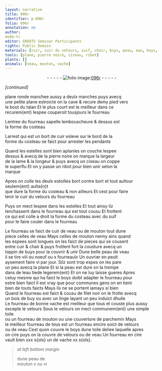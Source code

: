 ```yaml
---
layout: narrative
title: 096r
identifier: p-096r
folio: 096r
annotation: no
author:
mode:tc
editor: GR8975 Seminar Participants
rights: Public Domain
materials: [cuir, cuir du velours, suif, chair, buys, peau, eau, boys, filet, bois de buy, huile, velours, toile, parchemin, cire]
tools: [plane, pierre noire, ciseau, ribot]
plants: []
animals: [veau, mouton, vache]
---
```


<div class="folio" align="center">- - - - - <a href="http://gallica.bnf.fr/ark:/12148/btv1b10500001g/f197.image" target="_blank"><img src="https://cu-mkp.github.io/2017-workshop-edition/assets/photo-icon.png" alt="folio image: " style="display:inline-block; margin-bottom:-3px;"/>096r</a> - - - - - </div>  
 
*[continued]*
  
<span class="tl">plane</span> ronde manchee aussy a deulx manches puys avecq<br/> une petite <span class="tl">plane</span> estroicte on la cave & recure demy pied vers<br/> le bout du talan Et le plus court est le meilleur dans ce<br/> recurem{ent} lespee couperoit tousjours le fourreau
 
Lentree du fourreau sapelle lembouscheure & dessus est<br/> la forme du costeau
 
Larrest qui est un bort de <span class="m">cuir</span> esleve sur le bord de la<br/> forme du costeau se faict pour arrester les pendants
 
Quand les estelles sont bien aplanies on couche lespee<br/> dessus & avecq de la <span class="tl">pierre noire</span> on marque la largeur<br/> de la lame & la longeur & puys avecq un <span class="tl">ciseau</span> on coppe<br/> le superflu Et on y passe un <span class="tl">ribot</span> pour bien unir selon la<br/> marque
 
Apres on colle les deulx estoilles bort contre bort et tout aultour seulem{ent} aulta{n}t<br/> que dure la forme du costeau & non ailleurs Et cest pour faire<br/> tenir le <span class="m">cuir du velours</span> du fourreau
 
Puys on mect lespee dans les estelles Et tout ainsy ilz<br/> lenchassent dans le fourreau qui est tout cousu Et frottent<br/> ce qui est colle a droit la forme du costeau avec du <span class="m">suif</span><br/> pour le faire couler dans le fourreau
 
Le fourreau se faict de <span class="m">cuir</span> de <span class="al">veau</span> ou de <span class="al">mouton</span> tout dune<br/> piece celles de <span class="al">veau</span> Mays celles de <span class="al">mouton</span> nenny ains quand<br/> les espees sont longues on les faict de pieces qui se cousent<br/> entre <span class="m">cuir</span> & <span class="m">chair</span> & puys frottent fort la cousture avecq un<br/> loppin de <span class="m">buys</span> pour la couvrir & unir Dune belle <span class="m">peau</span> de <span class="al">veau</span><br/> il se tire viii ou noeuf ou x fourreaulx Un <span class="pro">ouvrier</span> en peult<br/> aysement faire vi par jour. Silz sont trop espes on les pare<br/> un peu avecq la <span class="tl">plane</span> Et si la <span class="m">peau</span> est dure on la trempe<br/> dans de l<span class="m">eau</span> tiede legerem{ent} Et on ne luy laisse gueres Apres<br/> celuy mesme qui ha faict le <span class="m">boys</span> doibt adapter le fourreau pour<br/> estre bien faict Il est vray que pour communes gens on en tient<br/> bien de touts faicts Mays ils ne se portent iamays si bien<br/> Quand le fourreau est faict & cousu de <span class="m">filet</span> noir on le frotte avecq<br/> un <span class="m">bois de buy</span> ou avec un linge layant un peu induict d<span class="m">huile</span><br/> Le fourreau de bonne <span class="al">vache</span> est meilleur que tous et couste plus aussy<br/> excepte le <span class="m">velours</span> Sous le <span class="m">velours</span> on mect communem{ent} une simple <span class="m">toile</span><br/> ou un fourreau de <span class="al">mouton</span> ou une couverture de <span class="m">parchemin</span> Mays<br/> le meilleur fourreau de tous est un fourreau encire soict de <span class="m">velours</span><br/> ou de <span class="al">veau</span> Cest quon couvre le <span class="m">boys</span> dune <span class="m">toile</span> deliee laquelle apres<br/> on <span class="m">cire</span> puys on la couvre de <span class="m">velours</span> ou de <span class="al">veau</span> Un fourreau en <span class="m">cire</span><br/> vault bien xxx s{ols} un de <span class="al">vache</span> xx s{ols}.
 
> *at left bottom margin*
> 
>   dune peau de<br/> <span class="al">mouton</span> v ou vi
 
